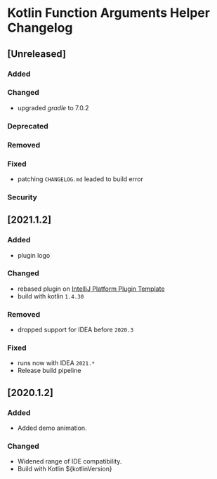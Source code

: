 <!-- Keep a Changelog guide -> https://keepachangelog.com -->

# Kotlin Function Arguments Helper Changelog

## [Unreleased]
### Added

### Changed
- upgraded *gradle* to 7.0.2

### Deprecated

### Removed

### Fixed
- patching `CHANGELOG.md` leaded to build error

### Security

## [2021.1.2]
### Added
- plugin logo

### Changed
- rebased plugin on [IntelliJ Platform Plugin Template](https://github.com/JetBrains/intellij-platform-plugin-template)
- build with kotlin `1.4.30`

### Removed
- dropped support for IDEA before `2020.3`

### Fixed
- runs now with IDEA `2021.*`
- Release build pipeline

## [2020.1.2]
### Added
- Added demo animation.

### Changed
- Widened range of IDE compatibility.
- Build with Kotlin ${kotlinVersion}

